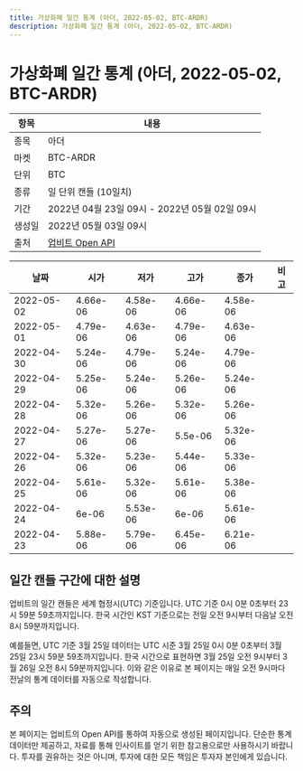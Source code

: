 ```yaml
---
title: 가상화폐 일간 통계 (아더, 2022-05-02, BTC-ARDR)
description: 가상화폐 일간 통계 (아더, 2022-05-02, BTC-ARDR)
---
```



가상화폐 일간 통계 (아더, 2022-05-02, BTC-ARDR)
===

|항목|내용|
|--|--|
|종목|아더|
|마켓|BTC-ARDR|
|단위|BTC|
|종류|일 단위 캔들 (10일치)|
|기간|2022년 04월 23일 09시 - 2022년 05월 02일 09시|
|생성일|2022년 05월 03일 09시|
|출처|[업비트 Open API](https://docs.upbit.com)|


|날짜|시가|저가|고가|종가|비고|
|--|--|--|--|--|--|
|2022-05-02|4.66e-06|4.58e-06|4.66e-06|4.58e-06|    |
|2022-05-01|4.79e-06|4.63e-06|4.79e-06|4.63e-06|    |
|2022-04-30|5.24e-06|4.79e-06|5.24e-06|4.79e-06|    |
|2022-04-29|5.25e-06|5.24e-06|5.26e-06|5.24e-06|    |
|2022-04-28|5.32e-06|5.26e-06|5.32e-06|5.26e-06|    |
|2022-04-27|5.27e-06|5.27e-06|5.5e-06|5.32e-06|    |
|2022-04-26|5.32e-06|5.23e-06|5.44e-06|5.33e-06|    |
|2022-04-25|5.61e-06|5.32e-06|5.61e-06|5.38e-06|    |
|2022-04-24|6e-06|5.53e-06|6e-06|5.61e-06|    |
|2022-04-23|5.88e-06|5.79e-06|6.45e-06|6.21e-06|    |


일간 캔들 구간에 대한 설명
---


업비트의 일간 캔들은 세계 협정시(UTC) 기준입니다. 
UTC 기준 0시 0분 0초부터 23시 59분 59초까지입니다. 
한국 시간인 KST 기준으로는 전일 오전 9시부터 다음날 오전 8시 59분까지입니다. 


예를들면, UTC 기준 3월 25일 데이터는 UTC 시준 3월 25일 0시 0분 0초부터 3월 25일 23시 59분 59초까지입니다. 
한국 시간으로 표현하면 3월 25일 오전 9시부터 3월 26일 오전 8시 59분까지입니다. 
이와 같은 이유로 본 페이지는 매일 오전 9시마다 전날의 통계 데이터를 자동으로 작성합니다. 


주의
---


본 페이지는 업비트의 Open API를 통하여 자동으로 생성된 페이지입니다. 
단순한 통계 데이터만 제공하고, 자료를 통해 인사이트를 얻기 위한 참고용으로만 사용하시기 바랍니다. 
투자를 권유하는 것은 아니며, 투자에 대한 모든 책임은 투자자 본인에게 있습니다. 

